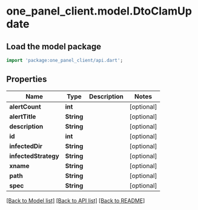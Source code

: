 # one_panel_client.model.DtoClamUpdate

## Load the model package
```dart
import 'package:one_panel_client/api.dart';
```

## Properties
Name | Type | Description | Notes
------------ | ------------- | ------------- | -------------
**alertCount** | **int** |  | [optional] 
**alertTitle** | **String** |  | [optional] 
**description** | **String** |  | [optional] 
**id** | **int** |  | [optional] 
**infectedDir** | **String** |  | [optional] 
**infectedStrategy** | **String** |  | [optional] 
**xname** | **String** |  | [optional] 
**path** | **String** |  | [optional] 
**spec** | **String** |  | [optional] 

[[Back to Model list]](../README.md#documentation-for-models) [[Back to API list]](../README.md#documentation-for-api-endpoints) [[Back to README]](../README.md)


